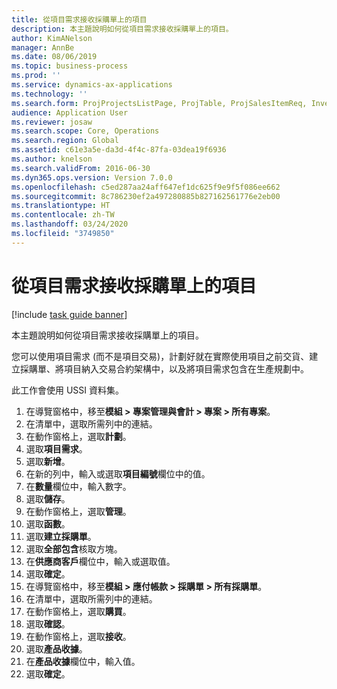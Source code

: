 ```yaml
---
title: 從項目需求接收採購單上的項目
description: 本主題說明如何從項目需求接收採購單上的項目。
author: KimANelson
manager: AnnBe
ms.date: 08/06/2019
ms.topic: business-process
ms.prod: ''
ms.service: dynamics-ax-applications
ms.technology: ''
ms.search.form: ProjProjectsListPage, ProjTable, ProjSalesItemReq, InventItemIdLookupSimple, PurchCreateFromSalesOrder, VendAccountItemLookup, PurchTable, PurchEditLines
audience: Application User
ms.reviewer: josaw
ms.search.scope: Core, Operations
ms.search.region: Global
ms.assetid: c61e3a5e-da3d-4f4c-87fa-03dea19f6936
ms.author: knelson
ms.search.validFrom: 2016-06-30
ms.dyn365.ops.version: Version 7.0.0
ms.openlocfilehash: c5ed287aa24aff647ef1dc625f9e9f5f086ee662
ms.sourcegitcommit: 8c786230ef2a497280885b827162561776e2eb00
ms.translationtype: HT
ms.contentlocale: zh-TW
ms.lasthandoff: 03/24/2020
ms.locfileid: "3749850"
---
```

# <a name="receive-items-on-purchase-order-from-item-requirement"></a>從項目需求接收採購單上的項目

[!include [task guide banner](../../includes/task-guide-banner.md)]

本主題說明如何從項目需求接收採購單上的項目。

您可以使用項目需求 (而不是項目交易)，計劃好就在實際使用項目之前交貨、建立採購單、將項目納入交易合約架構中，以及將項目需求包含在生產規劃中。 

此工作會使用 USSI 資料集。

1. 在導覽窗格中，移至**模組 > 專案管理與會計 > 專案 > 所有專案**。
2. 在清單中，選取所需列中的連結。
3. 在動作窗格上，選取**計劃**。
4. 選取**項目需求**。
5. 選取**新增**。
6. 在新的列中，輸入或選取**項目編號**欄位中的值。
7. 在**數量**欄位中，輸入數字。
8. 選取**儲存**。
9. 在動作窗格上，選取**管理**。
10. 選取**函數**。
11. 選取**建立採購單**。
12. 選取**全部包含**核取方塊。
13. 在**供應商客戶**欄位中，輸入或選取值。
14. 選取**確定**。
15. 在導覽窗格中，移至**模組 > 應付帳款 > 採購單 > 所有採購單**。
16. 在清單中，選取所需列中的連結。
17. 在動作窗格上，選取**購買**。
18. 選取**確認**。
19. 在動作窗格上，選取**接收**。
20. 選取**產品收據**。
21. 在**產品收據**欄位中，輸入值。
22. 選取**確定**。

